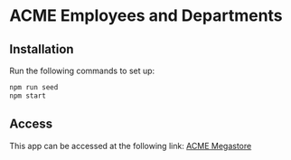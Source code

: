 # ACME Employees and Departments

## Installation

Run the following commands to set up:

```bash
npm run seed
npm start
```

## Access

This app can be accessed at the following link: [ACME Megastore]()
